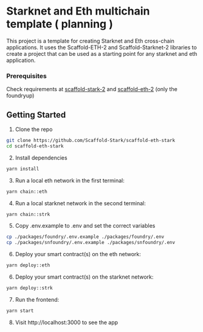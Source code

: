 # Starknet and Eth multichain template ( planning )

This project is a template for creating Starknet and Eth cross-chain applications. It uses the Scaffold-ETH-2 and Scaffold-Starknet-2 libraries to create a project that can be used as a starting point for any starknet and eth application.

### Prerequisites

Check requirements at [scaffold-stark-2](https://github.com/Scaffold-Stark/scaffold-stark-2) and [scaffold-eth-2](https://github.com/scaffold-eth/scaffold-eth-2/tree/foundry) (only the foundryup)

## Getting Started

1. Clone the repo

```bash
git clone https://github.com/Scaffold-Stark/scaffold-eth-stark
cd scaffold-eth-stark
```

2. Install dependencies

```bash
yarn install
```

3. Run a local eth network in the first terminal:

```bash
yarn chain::eth
```

4. Run a local starknet network in the second terminal:

```bash
yarn chain::strk
```

5. Copy .env.example to .env and set the correct variables

```bash
cp ./packages/foundry/.env.example ./packages/foundry/.env
cp ./packages/snfoundry/.env.example ./packages/snfoundry/.env
```

6. Deploy your smart contract(s) on the eth network:

```bash
yarn deploy::eth
```

6. Deploy your smart contract(s) on the starknet network:

```bash
yarn deploy::strk
```

7. Run the frontend:

```bash
yarn start
```

8. Visit http://localhost:3000 to see the app
